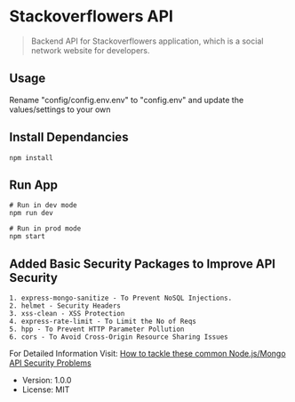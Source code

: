 # Stackoverflowers API

> Backend API for Stackoverflowers application, which is a social network website for developers.

## Usage

Rename "config/config.env.env" to "config.env" and update the values/settings to your own

## Install Dependancies
```
npm install
```
## Run App
```
# Run in dev mode
npm run dev

# Run in prod mode
npm start
```
## Added Basic Security Packages to Improve API Security
```
1. express-mongo-sanitize - To Prevent NoSQL Injections.
2. helmet - Security Headers
3. xss-clean - XSS Protection
4. express-rate-limit - To Limit the No of Reqs
5. hpp - To Prevent HTTP Parameter Pollution
6. cors - To Avoid Cross-Origin Resource Sharing Issues
```
For Detailed Information Visit: 
[How to tackle these common Node.js/Mongo API Security Problems](https://medium.com/javascript-in-plain-english/common-nodejs-mongo-api-security-problems-and-how-to-overcome-them-548d0137984c)

- Version: 1.0.0
- License: MIT